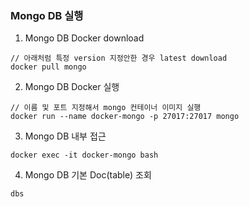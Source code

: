 ### Mongo DB 실행


1. Mongo DB Docker download

```
// 아래처럼 특정 version 지정안한 경우 latest download
docker pull mongo
```

2. Mongo DB Docker 실행

```
// 이름 및 포트 지정해서 mongo 컨테이너 이미지 실행
docker run --name docker-mongo -p 27017:27017 mongo
```

3. Mongo DB 내부 접근

```
docker exec -it docker-mongo bash
```

4. Mongo DB 기본 Doc(table) 조회
```
dbs
```